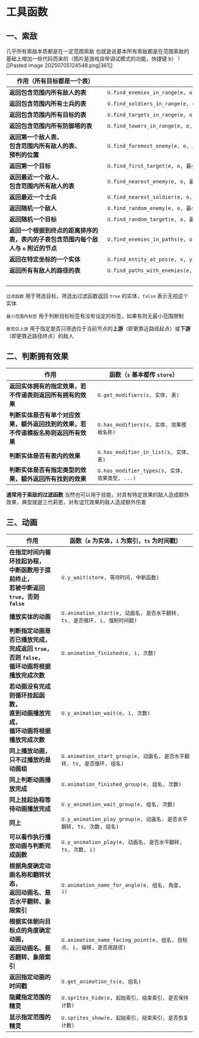 # 工具函数
## 一、索敌
几乎所有索敌本质都是在一定范围索敌
也就是说基本所有索敌都是在范围索敌的基础上增加一些代码而来的（图片是游戏自带调试模式的功能，快捷键 b）
![[Pasted image 20250705124548.png|361]]

| <center>作用（所有目标都是一个表）</center>                                                          | <center>函数（`e` 基本都传 `store.entities`，圆心 `o` 传坐标）</center>                                                                                                                                                                           |
| --------------------------------------------------------------------------------------- | ----------------------------------------------------------------------------------------------------------------------------------------------------------------------------------------------------------------------------------- |
| **返回包含范围内所有敌人的表**                                                                       | `U.find_enemies_in_range(e, o, 最小半径, 最大半径, 标签, bans, 过滤函数)`                                                                                                                                                                         |
| **返回包含范围内所有士兵的表**                                                                       | `U.find_soldiers_in_range(e, o, 最小半径, 最大半径, 标签, bans, 过滤函数)`                                                                                                                                                                        |
| **返回包含范围内所有目标的表**                                                                       | `U.find_targets_in_range(e, o, 最小半径, 最大半径, 标签, bans, 过滤函数)`                                                                                                                                                                         |
| **返回包含范围内所有防御塔的表**                                                                      | `U.find_towers_in_range(e, o, 攻击参数, 过滤函数)`                                                                                                                                                                                          |
| **返回第一个敌人表、<br>包含范围内所有敌人的表、<br>预判的位置**                                                  | `U.find_foremost_enemy(e, o, 最小半径, 最大半径, 预判量, 标签, bans, 过滤函数, 无视最小半径的标签)`                                                                                                                                                           |
| **返回第一个目标**                                                                             | `U.find_first_target(e, o, 最小半径, 最大半径, 标签, bans, 过滤函数)`                                                                                                                                                                             |
| **返回最近一个敌人、<br>包含范围内所有敌人的表**                                                            | `U.find_nearest_enemy(e, o, 最小半径, 最大半径, 标签, bans, 过滤函数)`                                                                                                                                                                            |
| **返回最近一个士兵**                                                                            | `U.find_nearest_soldier(e, o, 最小半径, 最大半径, 标签, bans, 过滤函数)`                                                                                                                                                                          |
| **返回随机一个敌人**                                                                            | `U.find_random_enemy(e, o, 最小半径, 最大半径, 标签, bans, 过滤函数)`                                                                                                                                                                             |
| **返回随机一个目标**                                                                            | `U.find_random_target(e, o, 最小半径, 最大半径, 标签, bans, 过滤函数)`                                                                                                                                                                            |
| **返回一个根据到终点的距离排序的表，表内的子表包含范围内每个敌人与 `o` 附近的节点**                                          | `U.find_enemies_in_paths(e, o, 最小节点距离, 最大节点距离, 最大距离, 标签, bans, 是否仅上游, 过滤函数)`                                                                                                                                                        |
| **返回在特定坐标的一个实体**                                                                        | `U.find_entity_at_pos(e, x, y, 过滤函数)`                                                                                                                                                                                               |
| **返回所有有敌人的路径的表**                                                                        | `U.find_paths_with_enemies(e, 标签, bans, 过滤函数)`                                                                                                                                                                                      |
| <font color="#f2f2f2">..........................................................</font> | <font color="#f2f2f2">......................................................................................................................................................................................................</font> |

`过滤函数` 用于筛选目标，筛选出过滤函数返回 `true` 的实体，`false` 表示无视这个实体

`最小范围内标签` 用于判断目标标签有没有设定的标签，如果有则无最小范围限制

`是否仅上游` 用于指定是否只筛选位于当前节点的**上游**（即更靠近路径起点）或**下游**（即更靠近路径终点）的敌人

## 二、判断拥有效果

| <center>作用</center>                         | <center>函数（`s` 基本都传 `store`）</center>    |
| ------------------------------------------- | ---------------------------------------- |
| **返回实体拥有的指定效果，若不传递表则返回所有拥有的效果**             | `U.get_modifiers(s, 实体, 表)`              |
| **判断实体是否有单个对应效果，额外返回找到的效果，若不传递模板名称则返回所有效果** | `U.has_modifiers(s, 实体, 效果模板名称)`         |
| **判断实体是否有表内的效果**                            | `U.has_modifier_in_list(s, 实体, 表)`       |
| **判断实体是否有指定类型的效果，额外返回所有找到的效果**              | `U.has_modifier_types(s, 实体, 效果类型, ...)` |

**通常用于索敌的过滤函数**
当然也可以用于技能，对具有特定效果的敌人造成额外效果，典型就是三代莉恩，对有诅咒效果的敌人造成额外伤害

## 三、动画

| <center>作用</center>                                            | <center>函数（`e` 为实体，`i` 为索引，`ts` 为时间戳）</center>            |
| -------------------------------------------------------------- | --------------------------------------------------------- |
| **在指定时间内循环挂起协程，<br>中断函数用于提前终止，<br>若被中断返回 `true`，否则 `false`**   | `U.y_wait(store, 等待时间, 中断函数)`                             |
| **播放实体的动画**                                                    | `U.animation_start(e, 动画名, 是否水平翻转, ts, 是否循环, i, 强制时间戳)`   |
| **判断指定动画是否已播放完成，<br>完成返回 `true`，否则 `false`，<br>循环动画将根据播放完成次数** | `U.animation_finished(e, i, 次数)`                          |
| **若动画没有完成则循环挂起函数，<br>直到动画播放完成，<br>循环动画将根据播放完成次数**              | `U.y_animation_wait(e, i, 次数)`                            |
| **同上播放动画，只不过播放的是动画组**                                          | `U.animation_start_group(e, 动画名, 是否水平翻转, ts, 是否循环, 组名)`   |
| **同上判断动画播放完成**                                                 | `U.animation_finished_group(e, 组名, 次数)`                   |
| **同上挂起协程等待动画播放完成**                                             | `U.y_animation_wait_group(e, 组名, 次数)`                     |
| **同上**                                                         | `U.y_animation_play_group(e, 动画名, 是否水平翻转, ts, 次数, 组名)`    |
| **可以看作执行播放动画与判断完成函数**                                          | `U.y_animation_play(e, 动画名, 是否水平翻转, ts, 次数, i)`           |
| **根据角度确定动画名称和翻转状态，<br>返回动画名、是否水平翻转、象限索引**                      | `U.animation_name_for_angle(e, 组名, 角度, i)`                |
| **根据实体朝向目标点的角度确定动画，<br>返回动画名、是否翻转、象限索引**                       | `U.animation_name_facing_point(e, 组名, 目标点, i, 偏移, 是否用路径)` |
| **返回指定动画的时间戳**                                                 | `U.get_animation_ts(e, 组名)`                               |
| **隐藏指定范围的精灵**                                                  | `U.sprites_hide(e, 起始索引, 结束索引, 是否保持计数)`                   |
| **显示指定范围的精灵**                                                  | `U.sprites_show(e, 起始索引, 结束索引, 是否恢复计数)`                   |

